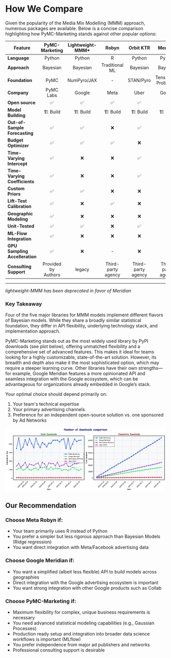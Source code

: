 # How We Compare

Given the popularity of the Media Mix Modelling (MMM) approach, numerous packages are available. Below is a concise comparison highlighting how PyMC-Marketing stands against other popular options:

| Feature                       | PyMC-Marketing | Lightweight-MMM* | Robyn          | Orbit KTR | Meridian               |
|-------------------------------|:--------------:|:---------------:|:--------------:|:---------:|:----------------------:|
| **Language**                  | Python         | Python          | R              | Python    | Python                 |
| **Approach**                  | Bayesian       | Bayesian        | Traditional ML | Bayesian  | Bayesian               |
| **Foundation**                | PyMC           | NumPyro/JAX     | -              | STAN/Pyro | TensorFlow Probability |
| **Company**                   | PyMC Labs      | Google          | Meta           | Uber      | Google                 |
| **Open source**               | ✅              | ✅               | ✅              | ✅         | ✅                      |
| **Model Building**            | 🏗️ Build      | 🏗️ Build       | 🏗️ Build      | 🏗️ Build | 🏗️ Build               |
| **Out-of-Sample Forecasting** | ✅              | ✅               | ❌              | ✅         | ❌                      |
| **Budget Optimizer**          | ✅              | ✅               | ✅              | ❌         | ✅                      |
| **Time-Varying Intercept**    | ✅              | ❌               | ❌              | ✅         | ✅                      |
| **Time-Varying Coefficients** | ✅              | ❌               | ❌              | ✅         | ❌                      |
| **Custom Priors**             | ✅              | ✅               | ❌              | ❌         | ✅                      |
| **Lift-Test Calibration**     | ✅              | ❌               | ✅              | ❌         | ✅                      |
| **Geographic Modeling**       | ✅              | ❌               | ❌              | ❌         | ✅                      |
| **Unit-Tested**               | ✅              | ✅               | ❌              | ✅         | ✅                      |
| **ML-Flow Integration**       | ✅              | ❌               | ❌              | ❌         | ❌                      |
| **GPU Sampling Accelleration**| ✅              | ❌               | -               | ❌         | ✅                      |
| **Consulting Support**        | Provided by Authors              | legacy               | Third-party agency               |   Third-party agency        |  Third-party agency                      |
---
  *lightweight-MMM has been deprecated in favor of Meridian*
### Key Takeaway
Four of the five major libraries for MMM models implement different flavors of Bayesian models. While they share a broadly similar statistical foundation, they differ in API flexibility, underlying technology stack, and implementation approach.

PyMC-Marketing stands out as the most widely used library by PyPI downloads (see plot below), offering unmatched flexibility and a comprehensive set of advanced features. This makes it ideal for teams looking for a highly customizable, state-of-the-art solution. However, its breadth and depth also make it the most sophisticated option, which may require a steeper learning curve. Other libraries have their own strengths—for example, Google Meridian features a more opinionated API and seamless integration with the Google ecosystem, which can be advantageous for organizations already embedded in Google’s stack.

Your optimal choice should depend primarily on:

1. Your team's technical expertise
2. Your primary advertising channels
3. Preference for an independent open-source solution vs. one sponsored by Ad Networks

![MMM Downloads Analysis](./mmm_downloads_analysis.png)

## Our Recommendation

### Choose Meta Robyn if:

- Your team primarily uses R instead of Python
- You prefer a simpler but less rigorous approach  than Bayesian Models (Ridge regression)
- You want direct integration with Meta/Facebook advertising data

### Choose Google Meridian if:

- You want a simplified (albeit less flexible) API to build models across geographies
- Direct integration with the Google advertising ecosystem is important
- You want strong integration with other Google products such as Collab

### Choose PyMC-Marketing if:

- Maximum flexibility for complex, unique business requirements is necessary
- You need advanced statistical modeling capabilities (e.g., Gaussian Processes)
- Production ready setup and integration into broader data science workflows is important (MLflow)
- You prefer independence from major ad publishers and networks
- Professional consulting support is desirable
